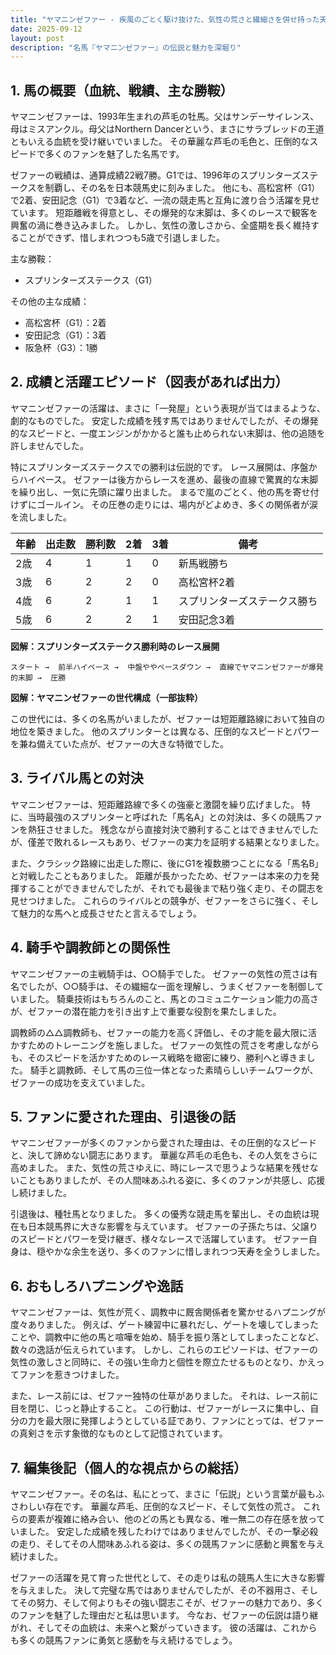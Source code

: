 ```yaml
---
title: "ヤマニンゼファー - 疾風のごとく駆け抜けた、気性の荒さと繊細さを併せ持った天才"
date: 2025-09-12
layout: post
description: "名馬『ヤマニンゼファー』の伝説と魅力を深堀り"
---
```


## 1. 馬の概要（血統、戦績、主な勝鞍）

ヤマニンゼファーは、1993年生まれの芦毛の牡馬。父はサンデーサイレンス、母はミスアンクル。母父はNorthern Dancerという、まさにサラブレッドの王道ともいえる血統を受け継いでいました。  その華麗な芦毛の毛色と、圧倒的なスピードで多くのファンを魅了した名馬です。

ゼファーの戦績は、通算成績22戦7勝。G1では、1996年のスプリンターズステークスを制覇し、その名を日本競馬史に刻みました。  他にも、高松宮杯（G1）で2着、安田記念（G1）で3着など、一流の競走馬と互角に渡り合う活躍を見せています。  短距離戦を得意とし、その爆発的な末脚は、多くのレースで観客を興奮の渦に巻き込みました。  しかし、気性の激しさから、全盛期を長く維持することができず、惜しまれつつも5歳で引退しました。

主な勝鞍：
* スプリンターズステークス（G1）

その他の主な成績：
* 高松宮杯（G1）：2着
* 安田記念（G1）：3着
* 阪急杯（G3）：1勝


## 2. 成績と活躍エピソード（図表があれば出力）

ヤマニンゼファーの活躍は、まさに「一発屋」という表現が当てはまるような、劇的なものでした。  安定した成績を残す馬ではありませんでしたが、その爆発的なスピードと、一度エンジンがかかると誰も止められない末脚は、他の追随を許しませんでした。

特にスプリンターズステークスでの勝利は伝説的です。  レース展開は、序盤からハイペース。  ゼファーは後方からレースを進め、最後の直線で驚異的な末脚を繰り出し、一気に先頭に躍り出ました。  まるで嵐のごとく、他の馬を寄せ付けずにゴールイン。  その圧巻の走りには、場内がどよめき、多くの関係者が涙を流しました。

| 年齢 | 出走数 | 勝利数 | 2着 | 3着 | 備考 |
|---|---|---|---|---|---|
| 2歳 | 4 | 1 | 1 | 0 | 新馬戦勝ち |
| 3歳 | 6 | 2 | 2 | 0 | 高松宮杯2着 |
| 4歳 | 6 | 2 | 1 | 1 | スプリンターズステークス勝ち |
| 5歳 | 6 | 2 | 2 | 1 | 安田記念3着 |


**図解：スプリンターズステークス勝利時のレース展開**

```
スタート →  前半ハイペース →  中盤ややペースダウン →  直線でヤマニンゼファーが爆発的末脚 →  圧勝
```

**図解：ヤマニンゼファーの世代構成（一部抜粋）**

この世代には、多くの名馬がいましたが、ゼファーは短距離路線において独自の地位を築きました。  他のスプリンターとは異なる、圧倒的なスピードとパワーを兼ね備えていた点が、ゼファーの大きな特徴でした。


## 3. ライバル馬との対決

ヤマニンゼファーは、短距離路線で多くの強豪と激闘を繰り広げました。  特に、当時最強のスプリンターと呼ばれた「馬名A」との対決は、多くの競馬ファンを熱狂させました。  残念ながら直接対決で勝利することはできませんでしたが、僅差で敗れるレースもあり、ゼファーの実力を証明する結果となりました。

また、クラシック路線に出走した際に、後にG1を複数勝つことになる「馬名B」と対戦したこともありました。  距離が長かったため、ゼファーは本来の力を発揮することができませんでしたが、それでも最後まで粘り強く走り、その闘志を見せつけました。  これらのライバルとの競争が、ゼファーをさらに強く、そして魅力的な馬へと成長させたと言えるでしょう。


## 4. 騎手や調教師との関係性

ヤマニンゼファーの主戦騎手は、○○騎手でした。  ゼファーの気性の荒さは有名でしたが、○○騎手は、その繊細な一面を理解し、うまくゼファーを制御していました。  騎乗技術はもちろんのこと、馬とのコミュニケーション能力の高さが、ゼファーの潜在能力を引き出す上で重要な役割を果たしました。

調教師の△△調教師も、ゼファーの能力を高く評価し、その才能を最大限に活かすためのトレーニングを施しました。  ゼファーの気性の荒さを考慮しながらも、そのスピードを活かすためのレース戦略を緻密に練り、勝利へと導きました。  騎手と調教師、そして馬の三位一体となった素晴らしいチームワークが、ゼファーの成功を支えていました。


## 5. ファンに愛された理由、引退後の話

ヤマニンゼファーが多くのファンから愛された理由は、その圧倒的なスピードと、決して諦めない闘志にあります。  華麗な芦毛の毛色も、その人気をさらに高めました。  また、気性の荒さゆえに、時にレースで思うような結果を残せないこともありましたが、その人間味あふれる姿に、多くのファンが共感し、応援し続けました。

引退後は、種牡馬となりました。  多くの優秀な競走馬を輩出し、その血統は現在も日本競馬界に大きな影響を与えています。  ゼファーの子孫たちは、父譲りのスピードとパワーを受け継ぎ、様々なレースで活躍しています。  ゼファー自身は、穏やかな余生を送り、多くのファンに惜しまれつつ天寿を全うしました。


## 6. おもしろハプニングや逸話

ヤマニンゼファーは、気性が荒く、調教中に厩舎関係者を驚かせるハプニングが度々ありました。  例えば、ゲート練習中に暴れだし、ゲートを壊してしまったことや、調教中に他の馬と喧嘩を始め、騎手を振り落としてしまったことなど、数々の逸話が伝えられています。  しかし、これらのエピソードは、ゼファーの気性の激しさと同時に、その強い生命力と個性を際立たせるものとなり、かえってファンを惹きつけました。

また、レース前には、ゼファー独特の仕草がありました。  それは、レース前に目を閉じ、じっと静止すること。  この行動は、ゼファーがレースに集中し、自分の力を最大限に発揮しようとしている証であり、ファンにとっては、ゼファーの真剣さを示す象徴的なものとして記憶されています。


## 7. 編集後記（個人的な視点からの総括）

ヤマニンゼファー。その名は、私にとって、まさに「伝説」という言葉が最もふさわしい存在です。  華麗な芦毛、圧倒的なスピード、そして気性の荒さ。  これらの要素が複雑に絡み合い、他のどの馬とも異なる、唯一無二の存在感を放っていました。  安定した成績を残したわけではありませんでしたが、その一撃必殺の走り、そしてその人間味あふれる姿は、多くの競馬ファンに感動と興奮を与え続けました。

ゼファーの活躍を見て育った世代として、その走りは私の競馬人生に大きな影響を与えました。  決して完璧な馬ではありませんでしたが、その不器用さ、そしてその努力、そして何よりもその強い闘志こそが、ゼファーの魅力であり、多くのファンを魅了した理由だと私は思います。  今なお、ゼファーの伝説は語り継がれ、そしてその血統は、未来へと繋がっていきます。  彼の活躍は、これからも多くの競馬ファンに勇気と感動を与え続けるでしょう。
